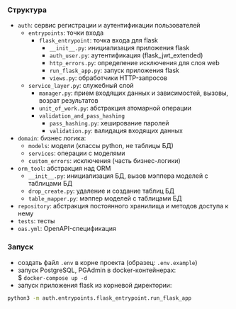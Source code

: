 ### Структура
* ```auth```: сервис регистрации и аутентификации пользователей
    - ```entrypoints```: точки входа
      - ```flask_entrypoint```: точка входа для flask
        - ```__init__.py```: инициализация приложения flask
        - ```auth_user.py```: аутентификация (flask_jwt_extended) 
        - ```http_errors.py```: определение исключения для слоя web 
        - ```run_flask_app.py```: запуск приложения flask
        - ```views.py```: обработчики HTTP-запросов
    - ```service_layer.py```: служебный слой
      - ```manager.py```: прием входящих данных и зависимостей, вызовы, возрат результатов
      - ```unit_of_work.py```: абстракция атомарной операции 
      - ```validation_and_pass_hashing```
        - ```pass_hashing.py```: хеширование паролей
        - ```validation.py```: валидация входящих данных
* ```domain```: бизнес логика:
    - ```models```: модели (классы python, не таблицы БД)
    - ```services```: операции с моделями
    - ```custom_errors```: исключения (часть бизнес-логики)
* ```orm_tool```: абстракция над ORM
    - ```__init__.py```: инициализация БД, вызов мэппера моделей с таблицами БД
    - ```drop_create.py```: удаление и создание таблиц БД
    - ```table_mapper.py```: мэппер моделей с таблицами БД
* ```repository```: абстракция постоянного хранилища и методов доступа к нему
* ```tests```: тесты
* ```oas.yml```: OpenAPI-спецификация
### Запуск
* создать файл `.env` в корне проекта (образец: `.env.example`)
* запуск PostgreSQL, PGAdmin в docker-контейнерах:\
$ `docker-compose up -d`
* запуск приложения flask из корневой директории:
```bash
python3 -m auth.entrypoints.flask_entrypoint.run_flask_app
```
    
